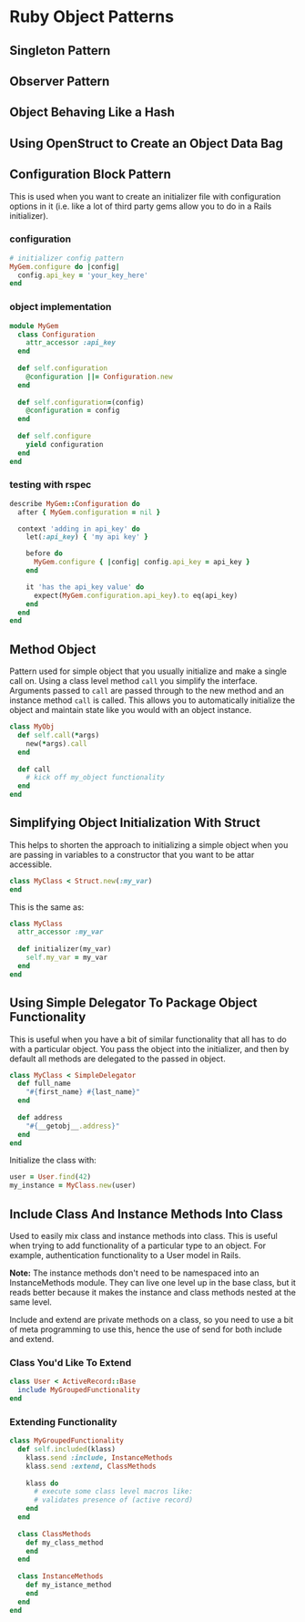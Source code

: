 # Ruby Object Patterns

## Singleton Pattern

## Observer Pattern

## Object Behaving Like a Hash

## Using OpenStruct to Create an Object Data Bag

## Configuration Block Pattern

This is used when you want to create an initializer file with configuration options in it (i.e. like a lot of third party gems allow you to do in a Rails initializer).

### configuration

```ruby
# initializer config pattern
MyGem.configure do |config|
  config.api_key = 'your_key_here'
end
```

### object implementation 

```ruby
module MyGem
  class Configuration
    attr_accessor :api_key
  end
    
  def self.configuration
    @configuration ||= Configuration.new
  end
	
  def self.configuration=(config)
    @configuration = config
  end
    
  def self.configure
    yield configuration
  end
end
```

### testing with rspec

```ruby
describe MyGem::Configuration do
  after { MyGem.configuration = nil }

  context 'adding in api_key' do
    let(:api_key) { 'my api key' }

    before do
      MyGem.configure { |config| config.api_key = api_key }
    end

    it 'has the api_key value' do
      expect(MyGem.configuration.api_key).to eq(api_key)
    end
  end
end
```

## Method Object

Pattern used for simple object that you usually initialize and make a single call on.  Using a class level method `call` you simplify the interface.  Arguments passed to `call` are passed through to the new method and an instance method `call` is called.  This allows you to automatically initialize the object and maintain state like you would with an object instance.

```ruby
class MyObj
  def self.call(*args)
    new(*args).call
  end
  
  def call
    # kick off my_object functionality
  end
end

```

## Simplifying Object Initialization With Struct

This helps to shorten the approach to initializing a simple object when you are passing in variables to a constructor that you want to be attar accessible. 

```ruby
class MyClass < Struct.new(:my_var)
end
```

This is the same as:

```ruby
class MyClass
  attr_accessor :my_var
  
  def initializer(my_var)
    self.my_var = my_var
  end
end
```

## Using Simple Delegator To Package Object Functionality

This is useful when you have a bit of similar functionality that all has to do with a particular object.  You pass the object into the initializer, and then by default all methods are delegated to the passed in object.

```ruby
class MyClass < SimpleDelegator
  def full_name
    "#{first_name} #{last_name}"
  end
  
  def address
    "#{__getobj__.address}"
  end
end
```

Initialize the class with:

```ruby
user = User.find(42)
my_instance = MyClass.new(user)
```

## Include Class And Instance Methods Into Class

Used to easily mix class and instance methods into class.  This is useful when trying to add functionality of a particular type to an object.  For example, authentication functionality to a User model in Rails.

**Note:** The instance methods don't need to be namespaced into an InstanceMethods module.  They can live one level up in the base class, but it reads better because it makes the instance and class methods nested at the same level.

Include and extend are private methods on a class, so you need to use a bit of meta programming to use this, hence the use of send for both include and extend.

### Class You'd Like To Extend

```ruby
class User < ActiveRecord::Base
  include MyGroupedFunctionality
end
```

### Extending Functionality 

```ruby
class MyGroupedFunctionality
  def self.included(klass)
    klass.send :include, InstanceMethods
    klass.send :extend, ClassMethods
    
    klass do
      # execute some class level macros like:
      # validates presence of (active record)
    end
  end
  
  class ClassMethods
    def my_class_method
    end
  end
  
  class InstanceMethods
    def my_istance_method
    end
  end
end
```